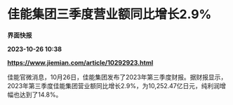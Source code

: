 # 佳能集团三季度营业额同比增长2.9%
**界面快报**

**2023-10-26 10:38**

**https://www.jiemian.com/article/10292923.html**

佳能官微消息，10月26日，佳能集团发布了2023年第三季度财报。据财报显示，2023年第三季度佳能集团营业额同比增长2.9%，为10,252.47亿日元，纯利润增幅也达到了14.8%。